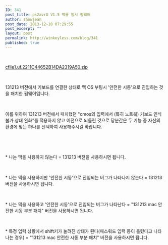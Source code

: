 ```yaml
---
ID: 341
post_title: ps2avrU V1.5 맥용 임시 펌웨어
author: showjean
post_date: 2013-12-18 07:29:55
post_excerpt: ""
layout: post
permalink: http://winkeyless.com/blog/341
published: true
---
```

<p><br /></p><p style="text-align: left;"><a href="http://winkeyless.com/blog/wp-content/uploads/1/cfile1.uf.2211C44652B14DA2319A50.zip" class="aligncenter" filename="ps2avrU_firmware_V1.5_131213_mac_안전한 시동 부분 패치.zip" filemime="application/zip" />cfile1.uf.2211C44652B14DA2319A50.zip</a></p><p><br /></p><p>131213 버전에서 키보드를 연결한 상태로 맥 OS 부팅시 '안전한 시동'으로 진입하는 것을 패치한 펌웨어입니다.</p><p><br /></p><p>이를 위하여 131213 버전에서 패치했던 "cmos의 입력에서 (특히 노트북) 키보드 인식 불가 상태 완화"를 적용하지 않고 이전으로&nbsp;되돌린 것으로 당분간은 두 기능 중 자신의 환경에 맞는 하나를 선택하여 사용해주시길 바랍니다.</p><p><br /></p><p><br /></p><p>* 나는 맥을 사용하지 않는다 =&nbsp;131213 버전을 사용하시면 됩니다.</p><p><br /></p><p>* 나는 맥을 사용하지만 '안전한 시동'으로 진입되는 버그가 나타나지 않는다 = 131213 버전을 사용하시면 됩니다.</p><p><br /></p><p>* 나는 맥을 사용하고 '안전한 시동'으로 진입되는 버그가 나타난다 = "131213 mac 안전한 시동 부분 패치" 버전을 사용하시면 됩니다.&nbsp;</p><p><br /></p><p>* 특정 입력 상황에서 shift키가 눌려진 상태가 된다(패스워드 입력 등이 틀렸다고 나타나는 경우) =&nbsp;"131213 mac 안전한 시동 부분 패치" 버전을 사용하시면 됩니다.&nbsp;</p>